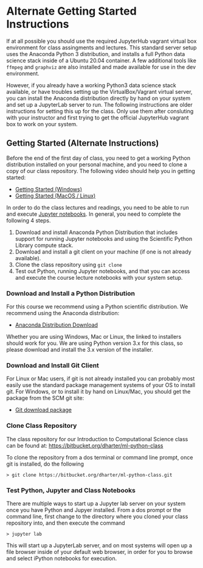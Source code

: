 # Alternate Getting Started Instructions

If at all possible you should use the required JupyterHub vagrant virtual box
environment for class assingments and lectures.  This standard server setup
uses the Anaconda Python 3 distribution, and installs a full Python data science
stack inside of a Ubuntu 20.04 container.  A few additional tools like
`ffmpeg` and `graphviz` are also installed and made available for use in the
dev environment.

However, if you already have a working Python3 data science stack available,
or have troubles setting up the VirtualBox/Vagrant virtual server, you can
install the Anaconda distribution directly by hand on your system and set up
a JupyterLab server to run.  The following instructions are older instructions
for setting this up for the class.  Only use them after consluting with your
instructor and first trying to get the official JupyterHub vagrant box to work
on your system.

## Getting Started (Alternate Instructions)


Before the end of the first day of class, you need to get a working
Python distribution installed on your personal machine, and you need
to clone a copy of our class repository.  The following video should
help you in getting started:

- [Getting Started (Windows)](http://derekharter.com/class/videos/w00-class-python-setup-windows.webm)
- [Getting Started (MacOS / Linux)](http://derekharter.com/class/videos/w00-class-python-setup-macos.webm)

In order to do the class lectures and readings, you need to be able to
run and execute [Jupyter notebooks](https://www.dataquest.io/blog/jupyter-notebook-tutorial/).
In general, you need to complete the following 4 steps.

1. Download and install Anaconda Python Distribution that includes support for running Jupyter notebooks and using the Scientific Python Library compute stack.
2. Download and install a git client on your machine (if one is not
   already available).
3. Clone the class repository using `git clone`
4. Test out Python, running Jupyter notebooks, and that you can access
   and execute the course lecture notebooks with your system setup.

### Download and Install a Python Distribution

For this course we recommend using a Python scientific distribution.
We recommend using the Anaconda distribution:

- [Anaconda Distribution Download](https://www.anaconda.com/products/individual)


Whether you are using Windows, Mac or Linux, the linked to installers
should work for you.  We are using Python version 3.x for this class,
so please download and install the 3.x version of the installer.

### Download and Install Git Client

For Linux or Mac users, if git is not already installed you can probably
most easily use the standard package management systems of your OS to
install git.  For Windows, or to install it by hand on Linux/Mac, you
should get the package from the SCM git site:

- [Git download package](https://git-scm.com/downloads)

### Clone Class Repository

The class repository for our Introduction to Computational Science class
can be found at: https://bitbucket.org/dharter/ml-python-class

To clone the repository from a dos terminal or command line prompt, once
git is installed, do the following

    > git clone https://bitbucket.org/dharter/ml-python-class.git


### Test Python, Jupyter and Class Notebooks

There are multiple ways to start up a Jupyter lab server on your
system once you have Python and Jupyer installed.  From a dos prompt
or the command line, first change to the directory where you cloned
your class repository into, and then execute the command

    > jupyter lab

This will start up a JupyterLab server, and on most systems will open
up a file browser inside of your default web browser, in order for
you to browse and select iPython notebooks for execution.
